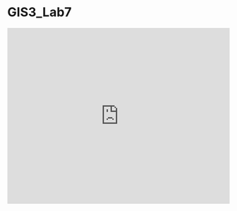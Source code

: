 # GIS3_Lab7

<iframe width='100%' height='400px' src="https://api.mapbox.com/styles/v1/jls2023/cl36exxds003m14r1ukhbdvw3.html?title=false&access_token=pk.eyJ1IjoiamxzMjAyMyIsImEiOiJjbDM2Y2k5YmMwYjhqM2pudmNhd3ZqNnIzIn0.Wg-1UgUi2U3QuSPMN1-BUQ&zoomwheel=false#11.5/48.865/2.3453" title="Votes for Macron in 2022 Presidential Election First Round  (Votes for Macron in Blue)" style="border:none;"></iframe>
